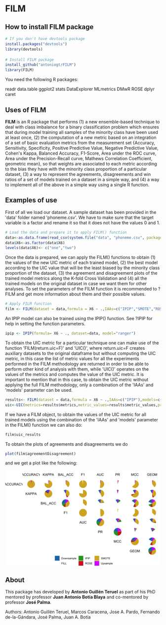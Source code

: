 # FILM

<!-- badges: start -->
<!-- badges: end -->

## How to install FILM package

``` r
# If you don't have devtools package
install.packages("devtools")
library(devtools)

# Install FILM package 
install_github("antoniogt/FILM")
library(FILM)
```

You need the following R packages:

readr
data.table
ggplot2
stats
DataExplorer
MLmetrics
DMwR
ROSE
dplyr
caret

## Uses of FILM

**FILM** is an R package that performs (1) a new ensemble-based technique to deal with class imbalance for a binary classification problem which ensures that during model training all samples of the minority class have been used at least once, (2) the computation of a new metric based on an integration of a set of basic evaluation metrics from the measurement set {Accuracy, Sensitivity, Specificity, Positive Predictive Value, Negative Predictive Value, Cohen's Kappa, Balanced Accuracy, F1-Score, Area under the ROC curve, Area under the Precision-Recall curve, Mathews Correlation Coefficient, geometric mean}, so that weights are associated to each metric according to the bias they have with the minority class proportion of a particular dataset, (3) a way to represent the agreements, disagreements and win ratios of a set of models trained on a dataset in a simple way, and (4) a way to implement all of the above in a simple way using a single R function.

## Examples of use

First of all we load our dataset. A sample dataset has been provided in the 'data' folder named 'phoneme.csv'. We have to make sure that the target variable is a factor and rename it so that it does not have the values $0$ and $1$. 

``` r
# Load the data and prepare it to apply FILM() function
data<-as.data.frame(read_csv(system.file("data", "phoneme.csv", package = "FILM"),col_names=FALSE))
data$X6<-as.factor(data$X6)
levels(data$X6)<- c("one","two")

```

Once the data is prepared, we can apply the FILM() functions to obtain (1) the values of the new UIC metric of each trained model, (2) the best model according to the UIC value that will be the least biased by the minority class proportion of the dataset, (3) the agreement and disagreement plots of the trained model metrics along the K-fold Cross Validation and (4) all the trained models on the original dataset in case we want them for other analyses. To set the parameters of the FILM function it is recommended to ?FILM and get more information about them and their possible values.

``` r
# Apply FILM function
film <- FILM(dataset = data,formula = X6 ~ .,IAAs=c("IPIP","SMOTE","ROSE","Upsample","Downsample"),models=c("glm","ranger"), hyperparameters= expand.grid(  mtry = 1:5, min.node.size =1:3*10-9,  splitrule = "gini"))

```

An IPIP model can also be trained using the IPIP() function. See ?IPIP for help in setting the function parameters.

``` r
ipip <- IPIP(formula= X6 ~ ., dataset=data, model="ranger")
```

To obtain the UIC metric for a particular technique one can make use of the function 'FILM(return.uic=F)' and 'UIC()', where return.uic=F creates auxiliary datasets to the original dataframe but without computing the UIC metric, in this case the list of metric values for all the experiments performed in the FILM methodology are returned in order to be able to perform other kind of analysis with them, while 'UIC()' operates on the values of the metrics and computes the value of the UIC metric. It is important to mention that in this case, to obtain the UIC metric without applying the full FILM methodology, only a combination of the 'IAAs' and 'models' parameter can be used.

``` r
results<- FILM(dataset = data,formula = X6 ~ .,IAAs=c("IPIP"),models=c("glm"),return.uic=F)
uic<-UIC(metrics=results$metrics,metric_values=results$metric_values,props=results$props)
```

If we have a FILM object, to obtain the values of the UIC metric for all trained models using the combination of the 'IAAs' and 'models' parameter in the FILM() function we can also do:

``` r
film$uic_results
```

To obtain the plots of agreements and disagreements we do

``` r
plot(film$agreementDisagreement)

```

and we get a plot like the following:

![](images/agreementDisagreement.png)

## About

This package has developed by **Antonio Guillén Teruel** as part of his PhD mentored by professor **Juan Antonio Botía Blaya** and co-mentored by professor **José Palma**.

Authors: Antonio Guillén Teruel, Marcos Caracena, Jose A. Pardo, Fernando de-la-Gándara, José Palma, Juan A. Botía
